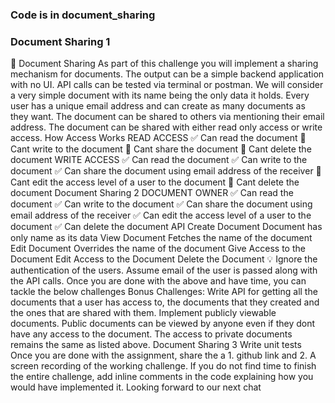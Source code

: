 ### Code is in document_sharing 

### Document Sharing 1
🤝
Document Sharing
As part of this challenge you will implement a sharing mechanism for
documents. The output can be a simple backend application with no UI. API
calls can be tested via terminal or postman.
We will consider a very simple document with
its name being the only data it holds.
Every user has a unique email address and can create as many documents
as they want.
The document can be shared to others via mentioning their email address.
The document can be shared with either read only access or write access.
How Access Works
READ ACCESS
✅ Can read the document
🚫 Cant write to the document
🚫 Cant share the document
🚫 Cant delete the document
WRITE ACCESS
✅ Can read the document
✅ Can write to the document
✅ Can share the document using email address of the receiver
🚫 Cant edit the access level of a user to the document
🚫 Cant delete the document
Document Sharing 2
DOCUMENT OWNER
✅ Can read the document
✅ Can write to the document
✅ Can share the document using email address of the receiver
✅  Can edit the access level of a user to the document
✅ Can delete the document
API
Create Document Document has only name as its data
View Document Fetches the name of the document
Edit Document Overrides the name of the document
Give Access to the Document
Edit Access to the Document
Delete the Document
💡 Ignore the authentication of the users. Assume email of the user is
passed along with the API calls.
Once you are done with the above and have time, you can tackle the below
challenges
Bonus Challenges:
 Write API for getting all the documents that a user has access to, the
documents that they created and the ones that are shared with them.
 Implement publicly viewable documents. Public documents can be viewed
by anyone even if they dont have any access to the document. The access
to private documents remains the same as listed above.
Document Sharing 3
 Write unit tests
Once you are done with the assignment, share the a 1. github link and  2. A
screen recording of the working challenge. If you do not find time to finish the
entire challenge, add inline comments in the code explaining how you would
have implemented it.
Looking forward to our next chat
